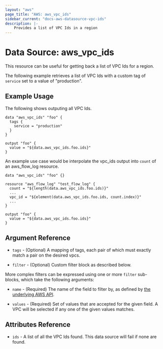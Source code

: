 ```yaml
---
layout: "aws"
page_title: "AWS: aws_vpc_ids"
sidebar_current: "docs-aws-datasource-vpc-ids"
description: |-
    Provides a list of VPC Ids in a region
---
```


# Data Source: aws_vpc_ids

This resource can be useful for getting back a list of VPC Ids for a region.

The following example retrieves a list of VPC Ids with a custom tag of `service` set to a value of "production".

## Example Usage

The following shows outputing all VPC Ids.

```hcl
data "aws_vpc_ids" "foo" {
  tags {
    service = "production"
  }
}

output "foo" {
  value = "${data.aws_vpc_ids.foo.ids}"
}
```

An example use case would be interpolate the vpc_ids output into `count` of an aws_flow_log resource.

```hcl
data "aws_vpc_ids" "foo" {}

resource "aws_flow_log" "test_flow_log" {
  count = "${length(data.aws_vpc_ids.foo.ids)}"
  ...
  vpc_id = "${element(data.aws_vpc_ids.foo.ids, count.index)}"
  ...
}

output "foo" {
  value = "${data.aws_vpc_ids.foo.ids}"
}
```

## Argument Reference

* `tags` - (Optional) A mapping of tags, each pair of which must exactly match
  a pair on the desired vpcs.

* `filter` - (Optional) Custom filter block as described below.

More complex filters can be expressed using one or more `filter` sub-blocks,
which take the following arguments:

* `name` - (Required) The name of the field to filter by, as defined by
  [the underlying AWS API](http://docs.aws.amazon.com/AWSEC2/latest/APIReference/API_DescribeVpcs.html).

* `values` - (Required) Set of values that are accepted for the given field.
  A VPC will be selected if any one of the given values matches.

## Attributes Reference

* `ids` - A list of all the VPC Ids found. This data source will fail if none are found.

